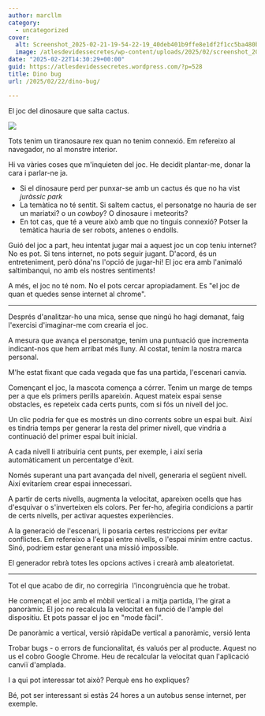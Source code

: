 ```yaml
---
author: marcllm
category:
  - uncategorized
cover:
  alt: Screenshot_2025-02-21-19-54-22-19_40deb401b9ffe8e1df2f1cc5ba480b12
  image: /atlesdevidessecretes/wp-content/uploads/2025/02/screenshot_2025-02-21-19-54-22-19_40deb401b9ffe8e1df2f1cc5ba480b12.jpg
date: "2025-02-22T14:30:29+00:00"
guid: https://atlesdevidessecretes.wordpress.com/?p=528
title: Dino bug
url: /2025/02/22/dino-bug/

---
```

El joc del dinosaure que salta cactus.

![](/atlesdevidessecretes/wp-content/uploads/2025/02/screenshot_2025-02-21-19-54-22-19_40deb401b9ffe8e1df2f1cc5ba480b121707999265905672874.jpg?w=1024)

Tots tenim un tiranosaure rex quan no tenim connexió. Em refereixo al navegador, no al monstre interior.

Hi va vàries coses que m'inquieten del joc. He decidit plantar-me, donar la cara i parlar-ne ja.

- Si el dinosaure perd per punxar-se amb un cactus és que no ha vist _juràssic park_
- La temàtica no té sentit. Si saltem cactus, el personatge no hauria de ser un mariatxi? o un _cowboy_? O dinosaure i meteorits?
- En tot cas, que té a veure això amb que no tinguis connexió? Potser la temàtica hauria de ser robots, antenes o endolls.

Guió del joc a part, heu intentat jugar mai a aquest joc un cop teniu internet? No es pot. Si tens internet, no pots seguir jugant. D'acord, és un entreteniment, però dóna'ns l'opció de jugar-hi! El joc era amb l'animaló saltimbanqui, no amb els nostres sentiments!

A més, el joc no té nom. No el pots cercar apropiadament. Es "el joc de quan et quedes sense internet al chrome".

* * *

Després d'analitzar-ho una mica, sense que ningú ho hagi demanat, faig l'exercisi d'imaginar-me com crearia el joc.

A mesura que avança el personatge, tenim una puntuació que incrementa indicant-nos que hem arribat més lluny. Al costat, tenim la nostra marca personal.

M'he estat fixant que cada vegada que fas una partida, l'escenari canvia.

Començant el joc, la mascota comença a córrer. Tenim un marge de temps per a que els primers perills apareixin. Aquest mateix espai sense obstacles, es repeteix cada certs punts, com si fós un nivell del joc.

Un clic podria fer que es mostrés un dino corrents sobre un espai buit. Així es tindria temps per generar la resta del primer nivell, que vindria a continuació del primer espai buit inicial.

A cada nivell li atribuiria cent punts, per exemple, i així seria automàticament un percentatge d'èxit.

Només superant una part avançada del nivell, generaria el següent nivell. Així evitaríem crear espai innecessari.

A partir de certs nivells, augmenta la velocitat, apareixen ocells que has d'esquivar o s'inverteixen els colors. Per fer-ho, afegiria condicions a partir de certs nivells, per activar aquestes experiències.

A la generació de l'escenari, li posaria certes restriccions per evitar conflictes. Em refereixo a l'espai entre nivells, o l'espai mínim entre cactus. Sinó, podriem estar generant una missió impossible.

El generador rebrà totes les opcions actives i crearà amb aleatorietat.

* * *

Tot el que acabo de dir, no corregiria  l'incongruència que he trobat.

He començat el joc amb el mòbil vertical i a mitja partida, l'he girat a panoràmic. El joc no recalcula la velocitat en funció de l'ample del dispositiu. Et pots passar el joc en "mode fàcil".

De panoràmic a vertical, versió ràpidaDe vertical a panoràmic, versió lenta

Trobar bugs - o errors de funcionalitat, és valuós per al producte. Aquest no us el cobro Google Chrome. Heu de recalcular la velocitat quan l'aplicació canviï d'amplada.

I a qui pot interessar tot això? Perquè ens ho expliques?

Bé, pot ser interessant si estàs 24 hores a un autobus sense internet, per exemple.
